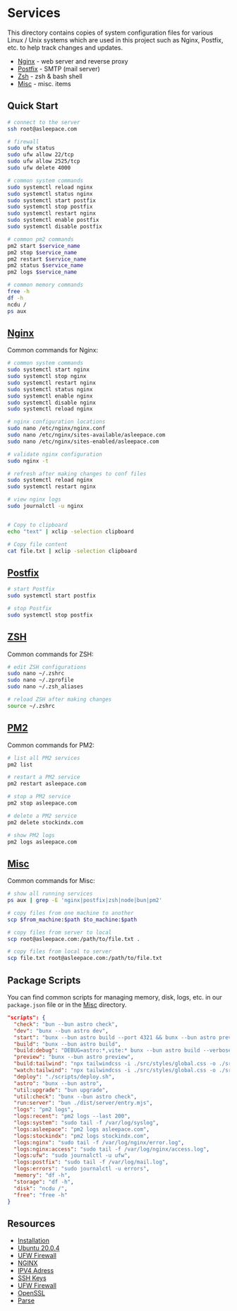 # Services

This directory contains copies of system configuration files for various Linux / Unix systems which are used in this project such as Nginx, Postfix, etc. to help track changes and updates.

- [Nginx](./nginx/) - web server and reverse proxy
- [Postfix](./smtp/) - SMTP (mail server)
- [Zsh](./zsh/) - zsh & bash shell
- [Misc](./misc/) - misc. items

## Quick Start

```bash
# connect to the server
ssh root@asleepace.com

# firewall
sudo ufw status
sudo ufw allow 22/tcp
sudo ufw allow 2525/tcp
sudo ufw delete 4000

# common system commands
sudo systemctl reload nginx
sudo systemctl status nginx
sudo systemctl start postfix
sudo systemctl stop postfix
sudo systemctl restart nginx
sudo systemctl enable postfix
sudo systemctl disable postfix

# common pm2 commands
pm2 start $service_name
pm2 stop $service_name
pm2 restart $service_name
pm2 status $service_name
pm2 logs $service_name

# common memory commands
free -h
df -h
ncdu /
ps aux
```

## [Nginx](./nginx/ABOUT.md)

Common commands for Nginx:

```bash
# common system commands
sudo systemctl start nginx
sudo systemctl stop nginx
sudo systemctl restart nginx
sudo systemctl status nginx
sudo systemctl enable nginx
sudo systemctl disable nginx
sudo systemctl reload nginx

# nginx configuration locations
sudo nano /etc/nginx/nginx.conf
sudo nano /etc/nginx/sites-available/asleepace.com
sudo nano /etc/nginx/sites-enabled/asleepace.com

# validate nginx configuration
sudo nginx -t

# refresh after making changes to conf files
sudo systemctl reload nginx
sudo systemctl restart nginx

# view nginx logs
sudo journalctl -u nginx


# Copy to clipboard
echo "text" | xclip -selection clipboard

# Copy file content
cat file.txt | xclip -selection clipboard
```

## [Postfix](./smtp/ABOUT.md)

```bash
# start Postfix
sudo systemctl start postfix

# stop Postfix
sudo systemctl stop postfix
```

## [ZSH](./zsh/ABOUT.md)

Common commands for ZSH:

```bash
# edit ZSH configurations
sudo nano ~/.zshrc
sudo nano ~/.zprofile
sudo nano ~/.zsh_aliases

# reload ZSH after making changes
source ~/.zshrc
```

## [PM2](./pm2/ABOUT.md)

Common commands for PM2:

```bash
# list all PM2 services
pm2 list

# restart a PM2 service
pm2 restart asleepace.com

# stop a PM2 service
pm2 stop asleepace.com

# delete a PM2 service
pm2 delete stockindx.com

# show PM2 logs
pm2 logs asleepace.com
```

## [Misc](./misc/ABOUT.md)

Common commands for Misc:

```bash
# show all running services
ps aux | grep -E 'nginx|postfix|zsh|node|bun|pm2'

# copy files from one machine to another
scp $from_machine:$path $to_machine:$path

# copy files from server to local
scp root@asleepace.com:/path/to/file.txt .

# copy files from local to server
scp file.txt root@asleepace.com:/path/to/file.txt
```

## Package Scripts

You can find common scripts for managing memory, disk, logs, etc. in our `package.json` file or in the [Misc](./misc/ABOUT.md) directory.

```json
"scripts": {
  "check": "bun --bun astro check",
  "dev": "bunx --bun astro dev",
  "start": "bunx --bun astro build --port 4321 && bunx --bun astro preview --port 4321",
  "build": "bunx --bun astro build",
  "build:debug": "DEBUG=astro:*,vite:* bunx --bun astro build --verbose",
  "preview": "bunx --bun astro preview",
  "build:tailwind": "npx tailwindcss -i ./src/styles/global.css -o ./src/styles/output.css",
  "watch:tailwind": "npx tailwindcss -i ./src/styles/global.css -o ./src/styles/output.css --watch",
  "deploy": "./scripts/deploy.sh",
  "astro": "bunx --bun astro",
  "util:upgrade": "bun upgrade",
  "util:check": "bunx --bun astro check",
  "run:server": "bun ./dist/server/entry.mjs",
  "logs": "pm2 logs",
  "logs:recent": "pm2 logs --last 200",
  "logs:system": "sudo tail -f /var/log/syslog",
  "logs:asleepace": "pm2 logs asleepace.com",
  "logs:stockindx": "pm2 logs stockindx.com",
  "logs:nginx": "sudo tail -f /var/log/nginx/error.log",
  "logs:nginx:access": "sudo tail -f /var/log/nginx/access.log",
  "logs:ufw": "sudo journalctl -u ufw",
  "logs:postfix": "sudo tail -f /var/log/mail.log",
  "logs:errors": "sudo journalctl -u errors",
  "memory": "df -h",
  "storage": "df -h",
  "disk": "ncdu /",
  "free": "free -h"
}
```

## Resources

- [Installation](https://www.digitalocean.com/community/tutorials/how-to-install-nginx-on-ubuntu-20-04)
- [Ubuntu 20.0.4](https://releases.ubuntu.com/20.04/)
- [UFW Firewall](https://www.digitalocean.com/community/tutorials/how-to-set-up-a-firewall-with-ufw-on-ubuntu-18-04)
- [NGINX](https://www.nginx.com/resources/wiki/?_bt=541137080527&_bk=&_bm=b&_bn=g&_bg=125748574545&gclid=CjwKCAjw4KyJBhAbEiwAaAQbE6ZBE80EtqlFLNQ4UHlTNbyCw0tTxKhCbFsAVgTbiHZWxbExVTAasRoCoJIQAvD_BwE)
- [IPV4 Adress](198.199.98.58)
- [SSH Keys](https://docs.github.com/en/github/authenticating-to-github/connecting-to-github-with-ssh)
- [UFW Firewall](https://github.com/soladex/web/blob/main/docs/ufw.md)
- [OpenSSL](https://www.digitalocean.com/community/tutorials/how-to-secure-nginx-with-let-s-encrypt-on-ubuntu-20-04)
- [Parse](https://www.digitalocean.com/community/tutorials/how-to-run-parse-server-on-ubuntu-14-04)
